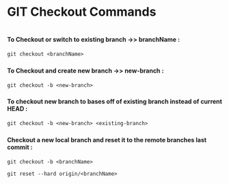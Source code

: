 # **GIT Checkout Commands**

#
#### To Checkout or switch to existing branch ->> branchName :
`git checkout <branchName>`
###

#### To Checkout and create new branch ->> new-branch :
`git checkout -b <new-branch>`
###

#### To checkout new branch to bases off of existing branch instead of current HEAD :
`git checkout -b <new-branch> <existing-branch>`
###

#### Checkout a new local branch and reset it to the remote branches last commit :
`git checkout -b <branchName>`

`git reset --hard origin/<branchName>`
###
